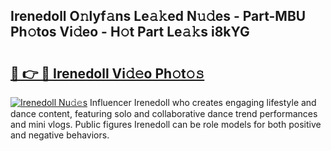 ## Irenedoll O𝚗lyf𝚊ns Le𝚊𝚔ed N𝚞𝚍es - Part-MBU Ph𝚘tos Vi𝚍eo - H𝚘t Part Le𝚊𝚔s i8kYG

# <h2><a href="http://hf162n.feru.top/?c=Irenedoll">🔗 👉 🔴 Irenedoll Vi𝚍𝚎o Ph𝚘t𝚘𝚜</a></h2>

[![Irenedoll Nu𝚍𝚎s](https://i.imgur.com/0TWrTi3.gif)](http://hf162n.feru.top/?c=Irenedoll)
Influencer Irenedoll who creates engaging lifestyle and dance content, featuring solo and collaborative dance trend performances and mini vlogs. Public figures Irenedoll can be role models for both positive and negative behaviors. 
